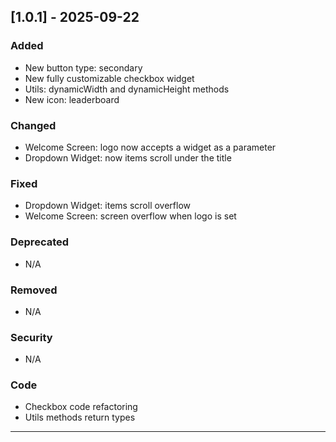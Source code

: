 ## [1.0.1] - 2025-09-22

### Added

- New button type: secondary
- New fully customizable checkbox widget
- Utils: dynamicWidth and dynamicHeight methods
- New icon: leaderboard

### Changed

- Welcome Screen: logo now accepts a widget as a parameter
- Dropdown Widget: now items scroll under the title

### Fixed

- Dropdown Widget: items scroll overflow
- Welcome Screen: screen overflow when logo is set

### Deprecated

- N/A

### Removed

- N/A

### Security

- N/A

### Code

- Checkbox code refactoring
- Utils methods return types

---
